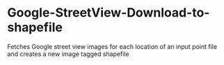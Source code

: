# Google-StreetView-Download-to-shapefile
Fetches Google street view images for each location of an input point file and creates a new image tagged shapefile
